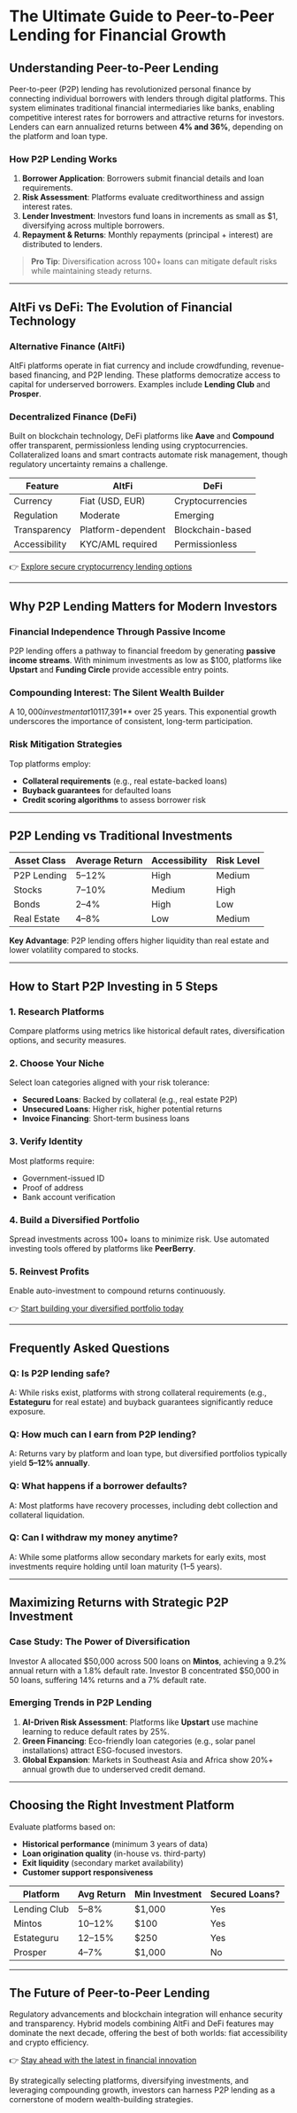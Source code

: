 # The Ultimate Guide to Peer-to-Peer Lending for Financial Growth  

## Understanding Peer-to-Peer Lending  

Peer-to-peer (P2P) lending has revolutionized personal finance by connecting individual borrowers with lenders through digital platforms. This system eliminates traditional financial intermediaries like banks, enabling competitive interest rates for borrowers and attractive returns for investors. Lenders can earn annualized returns between **4% and 36%**, depending on the platform and loan type.  

### How P2P Lending Works  
1. **Borrower Application**: Borrowers submit financial details and loan requirements.  
2. **Risk Assessment**: Platforms evaluate creditworthiness and assign interest rates.  
3. **Lender Investment**: Investors fund loans in increments as small as $1, diversifying across multiple borrowers.  
4. **Repayment & Returns**: Monthly repayments (principal + interest) are distributed to lenders.  

> **Pro Tip**: Diversification across 100+ loans can mitigate default risks while maintaining steady returns.  

---

## AltFi vs DeFi: The Evolution of Financial Technology  

### Alternative Finance (AltFi)  
AltFi platforms operate in fiat currency and include crowdfunding, revenue-based financing, and P2P lending. These platforms democratize access to capital for underserved borrowers. Examples include **Lending Club** and **Prosper**.  

### Decentralized Finance (DeFi)  
Built on blockchain technology, DeFi platforms like **Aave** and **Compound** offer transparent, permissionless lending using cryptocurrencies. Collateralized loans and smart contracts automate risk management, though regulatory uncertainty remains a challenge.  

| Feature          | AltFi                     | DeFi                      |  
|------------------|---------------------------|---------------------------|  
| Currency         | Fiat (USD, EUR)           | Cryptocurrencies          |  
| Regulation       | Moderate                  | Emerging                  |  
| Transparency     | Platform-dependent        | Blockchain-based          |  
| Accessibility    | KYC/AML required          | Permissionless            |  

👉 [Explore secure cryptocurrency lending options](https://bit.ly/okx-bonus)  

---

## Why P2P Lending Matters for Modern Investors  

### Financial Independence Through Passive Income  
P2P lending offers a pathway to financial freedom by generating **passive income streams**. With minimum investments as low as $100, platforms like **Upstart** and **Funding Circle** provide accessible entry points.  

### Compounding Interest: The Silent Wealth Builder  
A $10,000 investment at 10% annual return compounds to **$117,391** over 25 years. This exponential growth underscores the importance of consistent, long-term participation.  

### Risk Mitigation Strategies  
Top platforms employ:  
- **Collateral requirements** (e.g., real estate-backed loans)  
- **Buyback guarantees** for defaulted loans  
- **Credit scoring algorithms** to assess borrower risk  

---

## P2P Lending vs Traditional Investments  

| Asset Class       | Average Return | Accessibility | Risk Level |  
|-------------------|----------------|---------------|------------|  
| P2P Lending       | 5–12%          | High          | Medium     |  
| Stocks            | 7–10%          | Medium        | High       |  
| Bonds             | 2–4%           | High          | Low        |  
| Real Estate       | 4–8%           | Low           | Medium     |  

**Key Advantage**: P2P lending offers higher liquidity than real estate and lower volatility compared to stocks.  

---

## How to Start P2P Investing in 5 Steps  

### 1. Research Platforms  
Compare platforms using metrics like historical default rates, diversification options, and security measures.  

### 2. Choose Your Niche  
Select loan categories aligned with your risk tolerance:  
- **Secured Loans**: Backed by collateral (e.g., real estate P2P)  
- **Unsecured Loans**: Higher risk, higher potential returns  
- **Invoice Financing**: Short-term business loans  

### 3. Verify Identity  
Most platforms require:  
- Government-issued ID  
- Proof of address  
- Bank account verification  

### 4. Build a Diversified Portfolio  
Spread investments across 100+ loans to minimize risk. Use automated investing tools offered by platforms like **PeerBerry**.  

### 5. Reinvest Profits  
Enable auto-investment to compound returns continuously.  

👉 [Start building your diversified portfolio today](https://bit.ly/okx-bonus)  

---

## Frequently Asked Questions  

### Q: Is P2P lending safe?  
A: While risks exist, platforms with strong collateral requirements (e.g., **Estateguru** for real estate) and buyback guarantees significantly reduce exposure.  

### Q: How much can I earn from P2P lending?  
A: Returns vary by platform and loan type, but diversified portfolios typically yield **5–12% annually**.  

### Q: What happens if a borrower defaults?  
A: Most platforms have recovery processes, including debt collection and collateral liquidation.  

### Q: Can I withdraw my money anytime?  
A: While some platforms allow secondary markets for early exits, most investments require holding until loan maturity (1–5 years).  

---

## Maximizing Returns with Strategic P2P Investment  

### Case Study: The Power of Diversification  
Investor A allocated $50,000 across 500 loans on **Mintos**, achieving a 9.2% annual return with a 1.8% default rate. Investor B concentrated $50,000 in 50 loans, suffering 14% returns and a 7% default rate.  

### Emerging Trends in P2P Lending  
1. **AI-Driven Risk Assessment**: Platforms like **Upstart** use machine learning to reduce default rates by 25%.  
2. **Green Financing**: Eco-friendly loan categories (e.g., solar panel installations) attract ESG-focused investors.  
3. **Global Expansion**: Markets in Southeast Asia and Africa show 20%+ annual growth due to underserved credit demand.  

---

## Choosing the Right Investment Platform  

Evaluate platforms based on:  
- **Historical performance** (minimum 3 years of data)  
- **Loan origination quality** (in-house vs. third-party)  
- **Exit liquidity** (secondary market availability)  
- **Customer support responsiveness**  

| Platform      | Avg Return | Min Investment | Secured Loans? |  
|---------------|------------|----------------|----------------|  
| Lending Club  | 5–8%       | $1,000         | Yes            |  
| Mintos        | 10–12%     | $100           | Yes            |  
| Estateguru    | 12–15%     | $250           | Yes            |  
| Prosper       | 4–7%       | $1,000         | No             |  

---

## The Future of Peer-to-Peer Lending  

Regulatory advancements and blockchain integration will enhance security and transparency. Hybrid models combining AltFi and DeFi features may dominate the next decade, offering the best of both worlds: fiat accessibility and crypto efficiency.  

👉 [Stay ahead with the latest in financial innovation](https://bit.ly/okx-bonus)  

By strategically selecting platforms, diversifying investments, and leveraging compounding growth, investors can harness P2P lending as a cornerstone of modern wealth-building strategies.